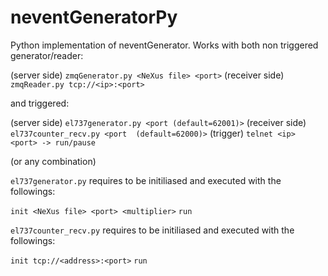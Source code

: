 # neventGeneratorPy

Python implementation of neventGenerator. Works with both non triggered generator/reader:

(server side)   `zmqGenerator.py <NeXus file> <port>`
(receiver side) `zmqReader.py tcp://<ip>:<port>`

and triggered:

(server side)   `el737generator.py <port (default=62001)>`
(receiver side) `el737counter_recv.py <port  (default=62000)>`
(trigger)       `telnet <ip> <port> -> run/pause`

(or any combination)

`el737generator.py` requires to be initiliased and executed with the followings:

`init <NeXus file> <port> <multiplier>`
`run`

`el737counter_recv.py` requires to be initiliased and executed with the followings:

`init tcp://<address>:<port>`
`run`

